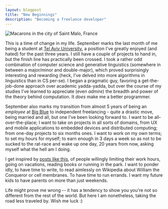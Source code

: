 ```yaml
---
layout: blogpost
title: "New Beginnings"
description: "Becoming a freelance developer"
---
```


<img src="http://tomerfiliba.com/static/res/2012-09-01-france.jpg" class="blog-post-image" title="Macarons in the city of Saint Malo, France"/>

This is a time of change in my life. September marks the last month of me being a student at 
[Tel Aviv University](http://english.tau.ac.il/), a position I've greatly enjoyed (and hated) 
for the past three years. I still have a couple of projects to hand in, but the finish line 
has practically been crossed. I took a rather odd combination of computer science and 
generative linguistics (somewhere in between a major/minor and double-major), which proved 
surprisingly interesting and rewarding (heck, I've delved into more algorithms in linguistics 
than in CS per-se). I began a pragmatic guy, favoring a get-the-job-done approach over academic 
yadda-yadda, but over the course of my studies I've learned to appreciate (even *admire*) 
the breadth and power of the theory behind computation. It *does* make me a better programmer.

September also marks my transition from almost 5 years of being an *employee* at 
[Big Blue](http://www.ibm.com/) to independent freelancing - quite a drastic move, being married 
and all, but one I've been looking forward to. I want to be all-over-the-place; I want to take on 
projects in all sorts of domains, from UX and mobile applications to embedded devices and 
distributed computing; from one-day projects to six months ones. I want to work on my own terms; 
to set my hours for myself; to earn enough in 3 days a week so as not to be sucked to the rat-race
and wake up one day, 20 years from now, asking myself what the hell am I doing.

I get inspired by [posts like this](http://mrooney.github.com/blog/2012/07/01/freelancing-a-6-month-retrospective/),
of people willingly limiting their work hours, going on vacations, reading books or running in 
the park. I want to ponder idly, to have time to write, to read aimlessly on Wikipedia about 
William the Conqueror or cell membranes. To have time to run errands. I want my future kids to 
have parents on more than just weekends. 

Life might prove me wrong -- it has a tendency to show you you're not so different from the rest 
of the world. But here I am nonetheless, taking the road less traveled by. Wish me luck :)
